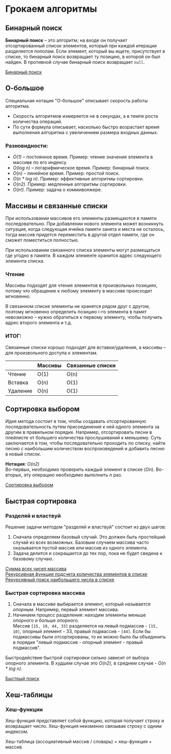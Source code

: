 # Грокаем алгоритмы

## Бинарный поиск
**Бинарный поиск** – это алгоритм; на входе он получает отсортированный список элементов, который при каждой итерации разделяется пополам. Если элемент, который вы ищете, присутствует в списке, то бинарный поиск возвращает ту позицию, в которой он был найден. В противной случае бинарный поиск возвращает `null`.

[Бинарный поиск](https://github.com/Tina-Dumilina/grokking_algorithms/blob/main/binary_search.js)

## О-большое

Специальная нотация "О-большое" описывает скорость работы алгоритма.

- Скорость алгоритмов измеряется не в секундах, а в темпе роста количества операций.
- По сути формула описывает, насколько быстро возрастает время выполнения алгоритма с увеличением размера входных данных.

### Разновидности:

- *O(1)* – постоянное время. Пример: чтение значения элемента в массиве по его индексу.
- *O(log n)* – логарифмическое время. Пример: бинарный поиск.
- *O(n)* – линейное время. Пример: простой поиск.
- *O(n * log n)*. Пример: эффективные алгоритмы сортировки.
- *O(n2)*. Пример: медленные алгоритмы сортировки.
- *O(n!)*. Пример: задача о коммивояжере.

## Массивы и связанные списки
При использовании массивов его элементы размещаются в памяти последовательно. При добавлении нового элемента может возникнуть ситуация, когда следующая ячейка памяти занята и места не осталось, тогда массив придется переместить в другой отдел памяти, где он сможет поместиться полностью.

При использовании связанного списка элементы могут размещаться где угодно в памяти. В каждом элементе хранится адрес следующего элемента списка. 

### Чтение

Массивы подходят для чтения элементов в произвольных позициях, потому что обращение к любому элементу в массиве происходит мгновенно.

В связанном списке элементы не хранятся рядом друг с другом, поэтому мгновенно определить позицию i-го элемента в памят невозможно – нужно обратиться к первому элементу, чтобы получить адрес второго элемента и т.д.

### ИТОГ:

Связанные списки хорошо подходят для вставки/удаления, а массивы – для произвольного доступа к элементам.

|          | Массивы | Связанные списки |
|----------|---------|------------------|
| Чтение   |   O(1)  |       O(n)       |
| Вставка  |   O(n)  |       O(1)       |
| Удаление |   O(n)  |       O(1)       |

## Сортировка выбором

Идея метода состоит в том, чтобы создавать отсортированную последовательность путем присоединения к ней одного элемента за другим в правильном порядке. Например, отсортировать песни в плейлисте от большего количества прослушиваний к меньшему. Суть заключается в том, чтобы последовательно проходить по списку, найти песню с наибольшим количеством воспроизведений и добавить песню в новый список.

**Нотация**: *O(n2)*
<br>Во-первых, необходимо проверить каждый элемент в списке (*On*). Во-вторых, эту операцию необходимо выполнить *n* раз.

[Сортировка выбором](https://github.com/Tina-Dumilina/grokking_algorithms/blob/main/selection_sort.js)

## Быстрая сортировка

### Разделяй и властвуй

Решение задачи методом "разделяй и властвуй" состоит из двух шагов:

1. Сначала определяем базовый случай. Это должен быть простейший случай из всех возможных.
Базовым случаем массива часто оказывается пустой массив или массив из одного элемента.
2. Задача делится и сокращается до тех пор, пока не будет сведена к базовому случаю.

[Сумма всех чисел массива](https://github.com/Tina-Dumilina/grokking_algorithms/blob/main/sum.js) <br>
[Рекурсивная функция подсчета количества элементов в списке](https://github.com/Tina-Dumilina/grokking_algorithms/blob/main/recursive_array_length.js) <br>
[Рекурсивный поиск наибольшего числа в списке](https://github.com/Tina-Dumilina/grokking_algorithms/blob/main/recursive_find_biggest_number.js)

### Быстрая сортировка массива 

1. Сначала в массиве выбирается элемент, который называется *опорным*. Например, первый элемент массива.
2. Начинаем процесс разделения: находим элементы меньше опорного и больше опорного. 
<br>Массив `[15, 10, 44, 33]` разделяется на левый подмассив - `[15, 10]`, опорный элемент - 33, правый подмассив - `[44]`. Если бы подмассивы были отсортированы, то их можно было бы объединить в порядке "левый подмассив - опорный элемент - правый подмассив". 

Быстродействие быстрой сортировки сильно зависит от выбора опорного элемента. В худшем случае это *O(n2)*, в среднем случае - *O(n * log n)*.

[Быстрый поиск](https://github.com/Tina-Dumilina/grokking_algorithms/blob/main/quick_sort.js)

## Хеш-таблицы

### Хеш-функции
Хеш-функция представляет собой функцию, которая получает строку и возвращает число. Хеш-функция неизменно связывае  строку с одним индексом.

Хеш-таблица (ассоциативный массив / словарь) = хеш-функция + массив.

